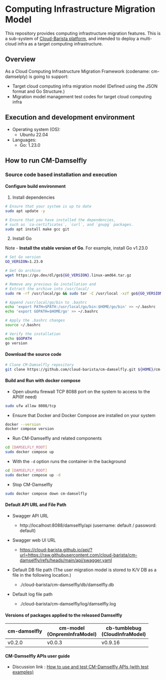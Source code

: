 # Computing Infrastructure Migration Model

This repository provides computing infrastructure migration features.
This is a sub-system of [Cloud-Barista platform](https://github.com/cloud-barista/docs), and intended to deploy a multi-cloud infra as a target computing infrastructure.

## Overview

As a Cloud Computing Infrastructure Migration Framework (codename: cm-damselply) is going to support:
- Target cloud computing infra migration model (Defined using the JSON format and Go Structure.)
- Migration model management test codes for target cloud computing infra

## Execution and development environment

- Operating system (OS): 
    - Ubuntu 22.04
- Languages: 
    - Go: 1.23.0

## How to run CM-Damselfly

### Source code based installation and execution

#### Configure build environment

1. Install dependencies

```bash
# Ensure that your system is up to date
sudo apt update -y

# Ensure that you have installed the dependencies, 
# such as `ca-certificates`, `curl`, and `gnupg` packages.
sudo apt install make gcc git
```
2. Install Go

Note - **Install the stable version of Go**.
For example, install Go v1.23.0

```bash
# Set Go version
GO_VERSION=1.23.0

# Get Go archive
wget https://go.dev/dl/go${GO_VERSION}.linux-amd64.tar.gz

# Remove any previous Go installation and
# Extract the archive into /usr/local/
sudo rm -rf /usr/local/go && sudo tar -C /usr/local -xzf go${GO_VERSION}.linux-amd64.tar.gz

# Append /usr/local/go/bin to .bashrc
echo 'export PATH=$PATH:/usr/local/go/bin:$HOME/go/bin' >> ~/.bashrc
echo 'export GOPATH=$HOME/go' >> ~/.bashrc

# Apply the .bashrc changes
source ~/.bashrc

# Verify the installation
echo $GOPATH
go version

```

#### Download the source code

```bash
# Clone CM-Damselfly repository
git clone https://github.com/cloud-barista/cm-damselfly.git ${HOME}/cm-damselfly
```

#### Build and Run with docker compose
- Open ubuntu firewall TCP 8088 port on the system to access to the API(If need)
```bash
sudo ufw allow 8088/tcp
```

- Ensure that Docker and Docker Compose are installed on your system
```bash
docker --version
docker compose version
```

- Run CM-Damselfly and related components

```bash
cd [DAMSELFLY_ROOT]
sudo docker compose up
```
- With the `-d` option runs the container in the background

```bash
cd [DAMSELFLY_ROOT]
sudo docker compose up -d
```

- Stop CM-Damselfly
```bash
sudo docker compose down cm-damselfly
```

#### Default API URL and File Path
- Swagger API URL<BR>
  - http://localhost:8088/damselfly/api (username: default / password: default)

- Swagger web UI URL<BR>
  - https://cloud-barista.github.io/api/?url=https://raw.githubusercontent.com/cloud-barista/cm-damselfly/refs/heads/main/api/swagger.yaml

- Default DB file path (The user migration model is stored to K/V DB as a file in the following location.)
  - ./cloud-barista/cm-damselfly/db/damselfly.db

- Default log file path
  - ./cloud-barista/cm-damselfly/log/damselfly.log

#### Versions of packages applied to the released Damselfly

| cm-damselfly | cm-model<BR>(OnpremInfraModel) | cb-tumblebug<BR>(CloudInfraModel) |
|--------|--------|--------|
| v0.2.0 | v0.0.3 | v0.9.16 |

#### CM-Damselfly APIs user guide
- Discussion link : [How to use and test CM-Damselfly APIs (with test examples)](https://github.com/cloud-barista/cm-damselfly/discussions/25)
